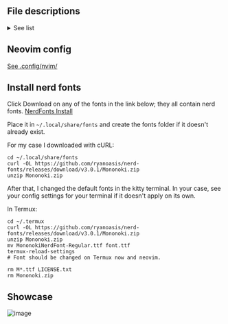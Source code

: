 ## File descriptions

<details>
  <summary>See list</summary>

  ##### Legend
  x = definitely works <br> ? = no clue <br> empty = not supported <br> %%% = not git pushed

  ##### Info
  | Config file | Description | Ubuntu 20.04+ | Termux | Windows 10 |
  | --- | --- | --- | --- | --- |
  | ~/.config/nvim | Config for powerful text editor / PDE | x | x | ? |
  | ~/.config/ranger | File manager in terminal; planning to remove later | x | x |
  | ~/.config/BetterDiscord | BetterDiscord config files; might switch to Vencord | ? | ? |
  | ~/.config/Kvantum | Force dark mode on some apps | x | ? |
  | ~/.config/i3 | Window Manager for X11 compositor on Linux | x | ? |
  | ~/.config/kitty | Terminal emulator | x |
  | ~/.config/mimeapps.list | Fix for i3 default links on Ubuntu | x |
  | ~/.config/picom.conf | Compositor for X11; allows for transparent windows | x | ? |
  | ~/.config/screenkey.json | See keys typed on screen | x | ? |
  | ~/.termux/font.tff%%% | Set default font in Termux | | x |
  | ~/.local/share/fonts | Set default font on most linux distros | x |
  | ~/.fzf | file fuzzy finder | x | ? | ? |
  | ~/.newsboat | RSS reader in terminal with vim keybinds | x | ? | ? |
  | ~/.bashrc | bash shell config | x | ? |
  | ~/.bash_aliases | aliases in shell | x | ? |
  | ~/.profile | another startup file found by default in Ubuntu 20.04 | x | ? |
  
</details>


## Neovim config

[See .config\/nvim\/](.config/nvim/)

## Install nerd fonts

Click Download on any of the fonts in the link below; they all contain nerd fonts.
[NerdFonts Install](https://nerdfonts.com/font-downloads)

Place it in `~/.local/share/fonts` and create the fonts folder if it doesn't already exist.

For my case I downloaded with cURL:
```
cd ~/.local/share/fonts
curl -OL https://github.com/ryanoasis/nerd-fonts/releases/download/v3.0.1/Mononoki.zip
unzip Mononoki.zip
```
After that, I changed the default fonts in the kitty terminal. In your case, see your config settings for your terminal if it doesn't apply on its own.

In Termux:
```
cd ~/.termux
curl -OL https://github.com/ryanoasis/nerd-fonts/releases/download/v3.0.1/Mononoki.zip
unzip Mononoki.zip
mv MononokiNerdFont-Regular.ttf font.ttf
termux-reload-settings
# Font should be changed on Termux now and neovim.

rm M*.ttf LICENSE.txt
rm Mononoki.zip
```

## Showcase

![image](https://github.com/FrostyNick/dotfiles/assets/57016218/dc492a6c-f389-45b4-b874-b4850f5ea08a)
